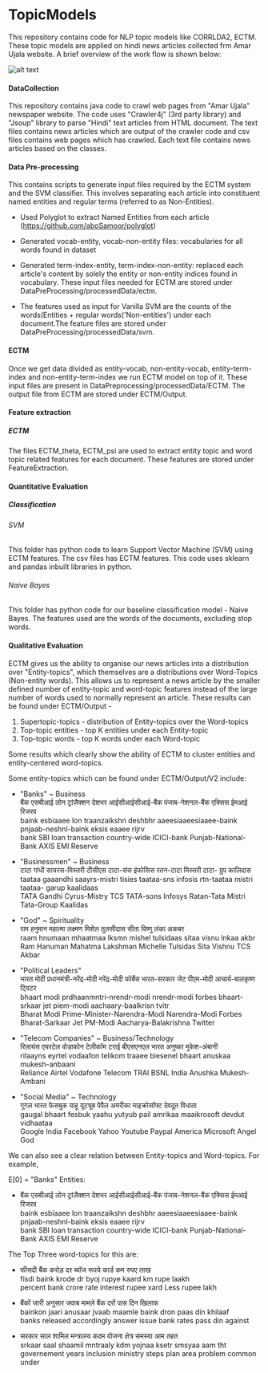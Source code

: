 # TopicModels
This repository contains code for NLP topic models like CORRLDA2, ECTM. These topic models are applied on hindi news articles collected frm Amar Ujala website. A brief overview of the work flow is shown below:
 
![alt text](https://github.com/singhya/TopicModels/blob/master/Workflow.jpg "ECTM model for Hindi news articles")


#### DataCollection
This repository contains java code to crawl web pages from "Amar Ujala" newspaper website. The code uses "Crawler4j" (3rd party library) and "Jsoup" library to parse "Hindi" text articles from HTML document. The text files contains news articles which are output of the crawler code and csv files contains web pages which has crawled. Each text file contains news articles based on the classes.

#### Data Pre-processing
This contains scripts to generate input files required by the ECTM system and the SVM classifier. This involves separating each article into constituent named entities and regular terms (referred to as Non-Entities).
- Used Polyglot to extract Named Entities from each article (https://github.com/aboSamoor/polyglot)
- Generated vocab-entity, vocab-non-entity files: vocabularies for all words found in dataset
- Generated term-index-entity, term-index-non-entity: replaced each article's content by solely the entity or non-entity indices found in vocabulary. These input files needed for ECTM are stored under DataPreProcessing/processedData/ectm.

-  The features used as input for Vanilla SVM are the counts of the words(Entities + regular words('Non-entities') under each document.The feature files are stored under DataPreProcessing/processedData/svm.

#### ECTM
Once we get data divided as entity-vocab, non-entity-vocab, entity-term-index and non-entity-term-index we run ECTM model on top of it. These input files are present in DataPreprocessing/processedData/ECTM. The output file from ECTM are stored under ECTM/Output.

#### Feature extraction 
##### ECTM
The files ECTM_theta, ECTM_psi are used to extract entity topic and word topic related features for each document. These features are stored under FeatureExtraction.

#### Quantitative Evaluation
##### Classification
###### SVM
This folder has python code to learn Support Vector Machine (SVM) using ECTM features. The csv files has ECTM features. This code uses sklearn and pandas inbuilt libraries in python.

###### Naive Bayes
This folder has python code for our baseline classification model - Naive Bayes. The features used are the words of the documents, excluding stop words. 

#### Qualitative Evaluation

ECTM gives us the ability to organise our news articles into a distribution over "Entity-topics", which themselves are a distributions over Word-Topics (Non-entity words). This allows us to represent a news article by the smaller defined number of entity-topic and word-topic features instead of the large number of words used to normally represent an article. These results can be found under ECTM/Output -
1. Supertopic-topics - distribution of Entity-topics over the Word-topics 
2. Top-topic entities - top K entities under each Entity-topic
3. Top-topic words - top K words under each Word-topic

Some results which clearly show the ability of ECTM to cluster entities and entity-centered word-topics. 

Some entity-topics which can be found under ECTM/Output/V2 include:
- "Banks" ~ Business  
बैंक    एसबीआई  लोन  ट्रांज़ैक्शन         देशभर        आईसीआईसीआई-बैंक        पंजाब-नेशनल-बैंक         एक्सिस ईमआई  रिजरव  
baink esbiaaee lon  traanzaikshn  deshbhr      aaeesiaaeesiaaee-baink pnjaab-neshnl-baink   eksis eaaee  rijrv  
bank  SBI      loan transaction   country-wide ICICI-bank             Punjab-National-Bank  AXIS   EMI   Reserve  

- "Businessmen" ~ Business  
टाटा    गांधी      सायरस-मिस्तरी     टीसीएस टाटा-संस     इंफोसिस  रतन-टाटा    मिस्तरी   टाटा- ग्रुप       कालिदास  
taataa gaaandhi saayrs-mistri  tisies taataa-sns infosis rtn-taataa mistri taataa- garup kaalidaas  
TATA   Gandhi   Cyrus-Mistry   TCS    TATA-sons  Infosys Ratan-Tata Mistri Tata-Group    Kaalidas  
  
- "God" ~ Spirituality  
राम   हनुमान   महात्मा     लक्ष्मण    मिशेल     तुलसीदास   सीता   विष्णु    लंका  अकबर  
raam hnumaan mhaatmaa lksmn    mishel   tulsidaas sitaa visnu  lnkaa akbr  
Ram  Hanuman Mahatma  Lakshman Michelle Tulsidas  Sita  Vishnu TCS   Akbar  
  
- "Political Leaders"  
भारत    मोदी  प्रधानमंत्री-नरेंद्र-मोदी               नरेंद्र-मोदी       फोर्बेस   भारत-सरकार      जेट  पीएम-मोदी  आचार्य-बालकृष्ण ट्विटर  
bhaart modi prdhaanmntri-nrendr-modi     nrendr-modi   forbes bhaart-srkaar  jet piem-modi aachaary-baalkrisn tvitr  
Bharat Modi Prime-Minister-Narendra-Modi Narendra-Modi Forbes Bharat-Sarkaar Jet PM-Modi   Aacharya-Balakrishna Twitter  
  
- "Telecom Companies" ~ Business/Technology  
रिलायंस    एयरटेल  वोडाफोन   टेलीकॉम  टराई    बीएसएनएल भारत    अनुष्का   मुकेश-अंबानी  
rilaayns eyrtel vodaafon telikom traaee biesenel bhaart anuskaa mukesh-anbaani  
Reliance Airtel Vodafone Telecom TRAI   BSNL     India  Anushka Mukesh-Ambani  
  
- "Social Media" ~ Technology  
गूगल    भारत    फेसबुक   याहू    यूट्यूब    पेपैल   अमरीका   माइक्रोसॉफ्ट    देवदूत   विधाता  
gaugal bhaart fesbuk   yaahu yutyub  pail   amrikaa maaikrosoft devdut vidhaataa   
Google India  Facebook Yahoo Youtube Paypal America Microsoft   Angel  God  
  
We can also see a clear relation between Entity-topics and Word-topics. For example, 

E[0] = "Banks" 
Entities:  
- बैंक    एसबीआई  लोन  ट्रांज़ैक्शन         देशभर        आईसीआईसीआई-बैंक        पंजाब-नेशनल-बैंक         एक्सिस ईमआई  रिजरव  
  baink esbiaaee lon  traanzaikshn  deshbhr      aaeesiaaeesiaaee-baink pnjaab-neshnl-baink   eksis eaaee  rijrv  
  bank  SBI      loan transaction   country-wide ICICI-bank             Punjab-National-Bank  AXIS   EMI   Reserve  

The Top Three word-topics for this are:
- फीसदी    बैंक   करोड़  दर  ब्यॉज रूपये   कार्ड   कम रुपए  लाख  
  fisdi   baink krode dr byoj rupye kaard km  rupe laakh  
  percent bank  crore rate interest rupee xard Less rupee lakh  

- बैंकों जारी अनुसार जवाब मामले बैंक दरों पास दिन खिलाफ  
  bainkon jaari anusaar jvaab maamle baink dron paas din khilaaf  
  banks released accordingly answer issue bank rates pass din against  

- सरकार साल शामिल मन्त्रालय कदम योजना क्षेत्र समस्या आम तहत  
  srkaar saal shaamil mntraaly kdm yojnaa ksetr smsyaa aam tht  
  governement years inclusion ministry steps plan area problem common under  
   
   
  
